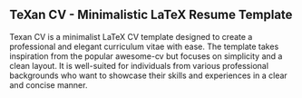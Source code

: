 ## TeXan CV - Minimalistic LaTeX Resume Template

Texan CV is a minimalist LaTeX CV template designed to create a professional and elegant curriculum vitae with ease. The template takes inspiration from the popular awesome-cv but focuses on simplicity and a clean layout. It is well-suited for individuals from various professional backgrounds who want to showcase their skills and experiences in a clear and concise manner.
